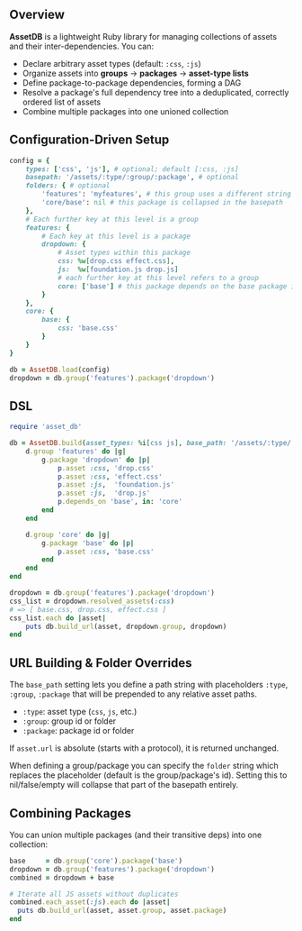 ## Overview

**AssetDB** is a lightweight Ruby library for managing collections of assets and their inter-dependencies. You can:

* Declare arbitrary asset types (default: `:css`, `:js`)
* Organize assets into **groups** → **packages** → **asset-type lists**
* Define package-to-package dependencies, forming a DAG
* Resolve a package's full dependency tree into a deduplicated, correctly ordered list of assets
* Combine multiple packages into one unioned collection

## Configuration-Driven Setup

```ruby
config = {
	types: ['css', 'js'], # optional; default [:css, :js]
	basepath: '/assets/:type/:group/:package', # optional
	folders: { # optional
		'features': 'myfeatures', # this group uses a different string in the basepath
		'core/base': nil # this package is collapsed in the basepath
	},
	# Each further key at this level is a group
	features: {
		# Each key at this level is a package
		dropdown: {
			# Asset types within this package
			css: %w[drop.css effect.css],
			js:  %w[foundation.js drop.js]
			# each further key at this level refers to a group
			core: ['base'] # this package depends on the base package in the core group
		}
	},
	core: {
		base: {
			css: 'base.css'
		}
	}
}

db = AssetDB.load(config)
dropdown = db.group('features').package('dropdown')
```

## DSL

```ruby
require 'asset_db'

db = AssetDB.build(asset_types: %i[css js], base_path: '/assets/:type/:group/:package') do |d|
	d.group 'features' do |g|
		g.package 'dropdown' do |p|
			p.asset :css, 'drop.css'
			p.asset :css, 'effect.css'
			p.asset :js,  'foundation.js'
			p.asset :js,  'drop.js'
			p.depends_on 'base', in: 'core'
		end
	end

	d.group 'core' do |g|
		g.package 'base' do |p|
			p.asset :css, 'base.css'
		end
	end
end

dropdown = db.group('features').package('dropdown')
css_list = dropdown.resolved_assets(:css)
# => [ base.css, drop.css, effect.css ]
css_list.each do |asset|
	puts db.build_url(asset, dropdown.group, dropdown)
end
```

## URL Building & Folder Overrides

The `base_path` setting lets you define a path string with placeholders `:type`, `:group`, `:package` that will be prepended to any relative asset paths.

  * `:type`: asset type (`css`, `js`, etc.)
  * `:group`: group id or folder
  * `:package`: package id or folder

If `asset.url` is absolute (starts with a protocol), it is returned unchanged.

When defining a group/package you can specify the `folder` string which replaces the placeholder (default is the group/package's id). Setting this to nil/false/empty will collapse that part of the basepath entirely.

## Combining Packages

You can union multiple packages (and their transitive deps) into one collection:

```ruby
base     = db.group('core').package('base')
dropdown = db.group('features').package('dropdown')
combined = dropdown + base

# Iterate all JS assets without duplicates
combined.each_asset(:js).each do |asset|
  puts db.build_url(asset, asset.group, asset.package)
end
```